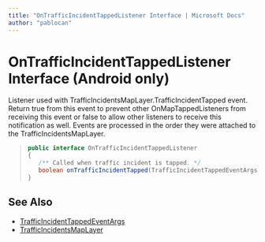 ```yaml
---
title: "OnTrafficIncidentTappedListener Interface | Microsoft Docs"
author: "pablocan"
---
```


# OnTrafficIncidentTappedListener Interface (Android only)

Listener used with TrafficIncidentsMapLayer.TrafficIncidentTapped event. Return true from this event to prevent other OnMapTappedListeners from receiving this event or false to allow other listeners to receive this notification as well. Events are processed in the order they were attached to the TrafficIncidentsMapLayer.

>```java
> public interface OnTrafficIncidentTappedListener
>{
>    /** Called when traffic incident is tapped. */
>    boolean onTrafficIncidentTapped(TrafficIncidentTappedEventArgs e);
>}
>```

## See Also

* [TrafficIncidentTappedEventArgs](TrafficIncidentTappedEventArgs-class.md)
* [TrafficIncidentsMapLayer](../TrafficIncidentsMapLayer-class.md)